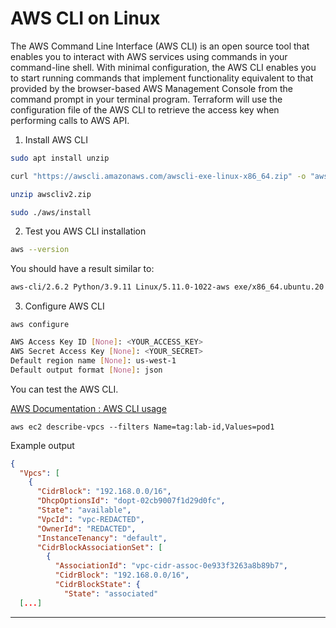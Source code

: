 # AWS CLI on Linux

The AWS Command Line Interface (AWS CLI) is an open source tool that enables you to interact with AWS services using commands in your command-line shell. With minimal configuration, the AWS CLI enables you to start running commands that implement functionality equivalent to that provided by the browser-based AWS Management Console from the command prompt in your terminal program. Terraform will use the configuration file of the AWS CLI to retrieve the access key when performing calls to AWS API.

1. Install AWS CLI 

```bash 
sudo apt install unzip
```

```bash
curl "https://awscli.amazonaws.com/awscli-exe-linux-x86_64.zip" -o "awscliv2.zip"
```

```bash 
unzip awscliv2.zip
```

```bash 
sudo ./aws/install
```

2. Test you AWS CLI installation

```bash
aws --version
```

You should have a result similar to:

```bash
aws-cli/2.6.2 Python/3.9.11 Linux/5.11.0-1022-aws exe/x86_64.ubuntu.20 prompt/off
```

3. Configure AWS CLI
```
aws configure
```
```bash
AWS Access Key ID [None]: <YOUR_ACCESS_KEY>
AWS Secret Access Key [None]: <YOUR_SECRET>
Default region name [None]: us-west-1
Default output format [None]: json
```

You can test the AWS CLI.

[AWS Documentation : AWS CLI usage](https://docs.aws.amazon.com/cli/latest/userguide/cli-chap-using.html)
```
aws ec2 describe-vpcs --filters Name=tag:lab-id,Values=pod1 
```
Example output
```json
{
  "Vpcs": [
    {
      "CidrBlock": "192.168.0.0/16",
      "DhcpOptionsId": "dopt-02cb9007f1d29d0fc",
      "State": "available",
      "VpcId": "vpc-REDACTED",
      "OwnerId": "REDACTED",
      "InstanceTenancy": "default",
      "CidrBlockAssociationSet": [
        {
          "AssociationId": "vpc-cidr-assoc-0e933f3263a8b89b7",
          "CidrBlock": "192.168.0.0/16",
          "CidrBlockState": {
            "State": "associated"
  [...]
```

---